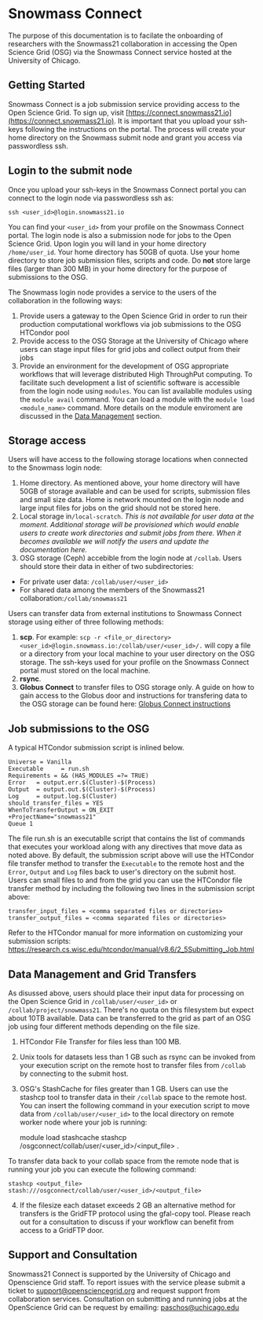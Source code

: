 # Snowmass Connect

The purpose of this documentation is to facilate the onboarding of researchers with the Snowmass21 collaboration in accessing
the Open Science Grid (OSG) via the Snowmass Connect service hosted at the University of Chicago.
  
## Getting Started

Snowmass Connect is a job submission service providing access to the Open Science Grid. To sign up, visit [https://connect.snowmass21.io](https://connect.snowmass21.io). It is important that you upload your ssh-keys following the instructions on the portal. The process will create your
home directory on the Snowmass submit node and grant you access via passwordless ssh.

## Login to the submit node

Once you upload your ssh-keys in the Snowmass Connect portal you can connect to the login node via passwordless ssh as:

`ssh <user_id>@login.snowmass21.io` 

You can find your `<user_id>` from your profile on the Snowmass Connect portal. 
The login node is also a submission node for jobs to the Open Science Grid. Upon login you will land in your home directory `/home/user_id`. Your home 
directory has 50GB of quota. Use your home directory to store job submission files, scripts and code. Do **not** store large files (larger than 300 MB) in your home directory for the purpose of submissions to the OSG. 

The Snowmass login node provides a service to the users of the collaboration in the following ways:

1. Provide users a gateway to the Open Science Grid in order to 
run their production computational workflows via job submissions to the OSG HTCondor pool
2. Provide access to the OSG Storage at the University of Chicago where users can stage input files for grid jobs and collect
output from their jobs
3. Provide an environment for the development of OSG appropriate workflows that will leverage distributed High ThroughPut 
computing. To facilitate such development a list of scientific software is accessible from the login node using `modules`. You can list availablle 
modules using the `module avail` command. You can load a module with the `module load <module_name>` command. More details on 
the module enviroment are discussed in the [Data Management](#Data-Management-and-Grid-Transfers) section.

## Storage access

Users will have access to the following storage locations when connected to the Snowmass login node:

1. Home directory. As mentioned above, your home directory will have 50GB of storage  available and can
be used for scripts, submission files and small size data. Home is network mounted on the login node and large input 
files for jobs on the grid should not be stored here.
2. Local storage in`/local-scratch`. *This is not available for user data at the moment. Additional storage will be*
*provisioned which would enable users to create work directories and submit jobs from there.*
*When it becomes available we will notify the users and update the documentation here.*
3. OSG storage (Ceph) accebible from the login node at `/collab`. Users should store their 
data in either of two subdirectories:  
* For private user data: `/collab/user/<user_id>`  
* For shared data among the members of the Snowmass21 collaboration:`/collab/snowmass21`

Users can transfer data from external institutions to Snowmass Connect storage using either of three following methods:
1. **scp**. For example: `scp -r <file_or_directory> <user_id>@login.snowmass.io:/collab/user/<user_id>/.` will copy a file or a directory
from your local machine to your user directory on the OSG storage. The ssh-keys used for your profile on the Snowmass Connect portal 
must stored on the local machine.
2. **rsync**.
3. **Globus Connect** to transfer files to OSG storage only. A guide on how to gain access to the Globus door and instructions for transfering 
data to the OSG storage can be found here: [Globus Connect instructions](globus.md)

 
## Job submissions to the OSG

A typical HTCondor submission script is inlined below. 

    Universe = Vanilla
    Executable     = run.sh
    Requirements = && (HAS_MODULES =?= TRUE)
    Error   = output.err.$(Cluster)-$(Process)
    Output  = output.out.$(Cluster)-$(Process)
    Log     = output.log.$(Cluster)
    should_transfer_files = YES
    WhenToTransferOutput = ON_EXIT
    +ProjectName="snowmass21"
    Queue 1

The file run.sh is an executablle script that contains the list of commands that executes your workload 
along with any directives that move data as noted above. By default, the submission script above will use the HTCondor file transfer 
method to transfer the `Executable` to the remote host and the `Error`, `Output` and `Log` 
files back to user's directory on the submit host. Users can small files to and from the grid you can use the HTCondor 
file transfer method by including the following two lines in the submission 
script above:

    transfer_input_files = <comma separated files or directories>
    transfer_output_files = <comma separated files or directories>

Refer to the HTCondor manual for more information on customizing your submission scripts: https://research.cs.wisc.edu/htcondor/manual/v8.6/2_5Submitting_Job.html

## Data Management and Grid Transfers

As disussed above, users should place their input data for processing on the Open Science Grid in `/collab/user/<user_id>` or `/collab/project/snowmass21`. There's no quota on this filesystem but expect about 10TB available. Data can be transferred to the grid as part of an OSG job using four different methods depending on the file size.

1. HTCondor File Transfer for files less than 100 MB.
2. Unix tools for datasets less than 1 GB such as rsync can be invoked from your execution script 
on the remote host to transfer files from `/collab` by connecting to the submit host.
3. OSG's StashCache for files greater than 1 GB. Users can use the stashcp tool to transfer data in their `/collab` space to the remote host. 
You can insert the following command in your execution script to  move data from `/collab/user/<user_id>` to the local
directory on remote worker node where your job is running: 

    module load stashcache
    stashcp /osgconnect/collab/user/<user_id>/<input_file> .

To transfer data back to your collab space from the remote node that is running your job you can execute the following command:

    stashcp <output_file> stash:///osgconnect/collab/user/<user_id>/<output_file>
4. If the filesize each dataset exceeds 2 GB an alternative method for transfers is the GridFTP protocol using the gfal-copy tool. Please reach out 
for a consultation to discuss if your workflow can benefit from access to a GridFTP door. 

## Support and Consultation

Snowmass21 Connect is supported by the University of Chicago and Openscience Grid staff. To report issues with the service please submit a ticket to
support@opensciencegrid.org and request support from collaboration services. Consultation on submitting and running jobs at the OpenScience Grid
can be request by emailing: paschos@uchicago.edu

